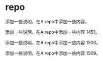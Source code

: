 # repo

添加一些说明，在A repo中添加一些内容。

添加一些说明，在A repo中添加一些内容 1451。

添加一些说明，在A repo中添加一些内容 1500。

添加一些说明，在A repo中添加一些内容 1509。